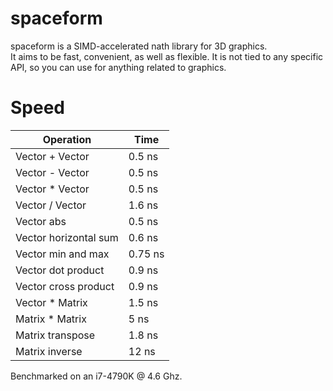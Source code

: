# spaceform

spaceform is a SIMD-accelerated nath library for 3D graphics.  
It aims to be fast, convenient, as well as flexible. 
It is not tied to any specific API, so you can use for anything related to graphics.

# Speed

Operation             | Time
----------------------|--------
Vector + Vector       | 0.5 ns
Vector - Vector       | 0.5 ns
Vector * Vector       | 0.5 ns
Vector / Vector       | 1.6 ns
Vector abs            | 0.5 ns
Vector horizontal sum | 0.6 ns
Vector min and max    | 0.75 ns
Vector dot product    | 0.9 ns
Vector cross product  | 0.9 ns
Vector * Matrix       | 1.5 ns
Matrix * Matrix       | 5 ns
Matrix transpose      | 1.8 ns
Matrix inverse        | 12 ns

Benchmarked on an i7-4790K @ 4.6 Ghz.
